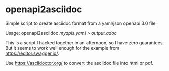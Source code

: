 # openapi2asciidoc
Simple script to create asciidoc format from a yaml/json openapi 3.0 file

Usage: openapi2asciidoc _myapis.yaml_ > _output.adoc_

This is a script I hacked together in an afternoon, so I have zero guarantees.  But it seems to work well enough for the example from https://editor.swagger.io/.

Use https://asciidoctor.org/ to convert the asciidoc file into html or pdf.
